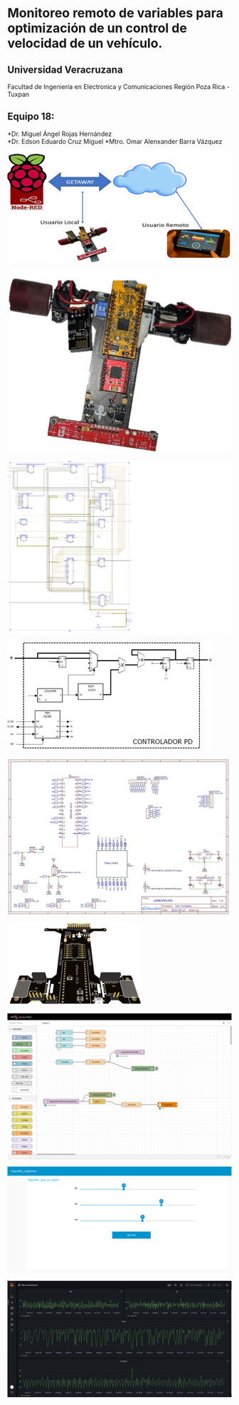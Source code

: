 
# Monitoreo remoto de variables para optimización de un control de velocidad de un vehículo.
## Universidad Veracruzana                                                                                                                                     
Facultad de Ingeniería en Electronica y Comunicaciones                                                                                                                  Región Poza Rica - Tuxpan
## Equipo 18:                                                                                                                                                    
*Dr. Miguel Ángel Rojas Hernández                                                                                                                                  
*Dr. Edson Eduardo Cruz Miguel 
*Mtro. Omar Alenxander Barra Vázquez

![CAPSTONE](IMAGENES/DESCRIPCION_GENERAL.png)

![CAPSTONE](IMAGENES/LAMBUPDUINO.png)

![CAPSTONE](IMAGENES/RTL_FPGA.png)

![CAPSTONE](IMAGENES/CONTROL_PD.png)


![CAPSTONE](IMAGENES/ESQUEMATICO_PCB.jpg)


![CAPSTONE](IMAGENES/PCB.png)


![CAPSTONE](IMAGENES/FLOW_NODE_RED.png)


![CAPSTONE](IMAGENES/DASHBOARD_FPGA.jpeg)


![CAPSTONE](IMAGENES/GRAFANA.png)

